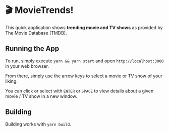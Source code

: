 # 🎬 MovieTrends!

This quick application shows **trending movie and TV shows** as provided by The Movie Database (TMDB).

## Running the App

To run, simply execute `yarn && yarn start` and open `http://localhost:3000` in your web browser.

From there, simply use the arrow keys to select a movie or TV show of your liking.

You can click or select with `ENTER` or `SPACE` to view details about a given movie / TV show in a new window.

## Building

Building works with `yarn build`.
